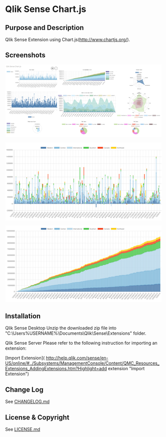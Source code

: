 # Qlik Sense Chart.js

## Purpose and Description
Qlik Sense Extension using Chart.js(http://www.chartjs.org/).

## Screenshots
![Alt text](./src/lib/images/extension_sample0.png)

![Alt text](./src/lib/images/extension_sample1.png)

![Alt text](./src/lib/images/extension_sample2.png)

## Installation
Qlik Sense Desktop Unzip the downloaded zip file into "C:\Users\%USERNAME%\Documents\Qlik\Sense\Extensions\" folder.

Qlik Sense Server Please refer to the following instruction for importing an extension:

[Import Extension]( http://help.qlik.com/sense/en-US/online/#../Subsystems/ManagementConsole/Content/QMC_Resources_Extensions_AddingExtensions.htm?Highlight=add extension "Import Extension")

## Change Log

See [CHANGELOG.md](ChangeLog.md)

## License & Copyright

See [LICENSE.md](License.md)
